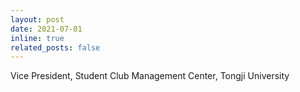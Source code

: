 ```yaml
---
layout: post
date: 2021-07-01
inline: true
related_posts: false
---
```


Vice President, Student Club Management Center, Tongji University

